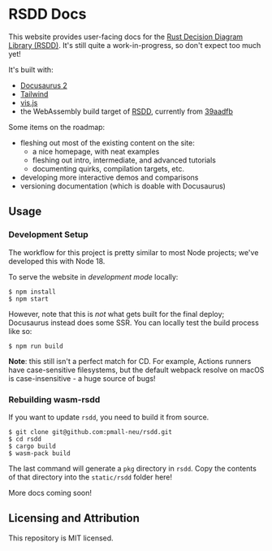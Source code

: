 # RSDD Docs

This website provides user-facing docs for the [Rust Decision Diagram Library (RSDD)](https://github.com/neuppl/rsdd). It's still quite a work-in-progress, so don't expect too much yet!

It's built with:

- [Docusaurus 2](https://docusaurus.io/)
- [Tailwind](https://tailwindcss.com/)
- [vis.js](https://visjs.org/)
- the WebAssembly build target of [RSDD]((https://github.com/neuppl/rsdd)), currently from [39aadfb](https://github.com/neuppl/rsdd/commit/39aadfb9a7394e25396144a52616bfdabf78ed74)

Some items on the roadmap:

- fleshing out most of the existing content on the site:
  - a nice homepage, with neat examples
  - fleshing out intro, intermediate, and advanced tutorials
  - documenting quirks, compilation targets, etc.
- developing more interactive demos and comparisons
- versioning documentation (which is doable with Docusaurus)

## Usage

### Development Setup

The workflow for this project is pretty similar to most Node projects; we've developed this with Node 18.

To serve the website in *development mode* locally:

```
$ npm install
$ npm start
```

However, note that this is *not* what gets built for the final deploy; Docusaurus instead does some SSR. You can locally test the build process like so:

```
$ npm run build
```

**Note**: this still isn't a perfect match for CD. For example, Actions runners have case-sensitive filesystems, but the default webpack resolve on macOS is case-insensitive - a huge source of bugs!

### Rebuilding wasm-rsdd

If you want to update `rsdd`, you need to build it from source.

```
$ git clone git@github.com:pmall-neu/rsdd.git
$ cd rsdd
$ cargo build
$ wasm-pack build
```

The last command will generate a `pkg` directory in `rsdd`. Copy the contents of that directory into the `static/rsdd` folder here!

More docs coming soon!

## Licensing and Attribution

This repository is MIT licensed.
